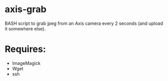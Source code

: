 # axis-grab
BASH script to grab jpeg from an Axis camera every 2 seconds (and upload it somewhere else).

# Requires:
* ImageMagick
* Wget
* ssh
